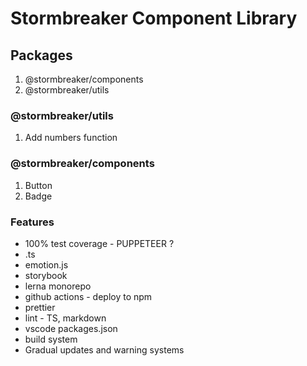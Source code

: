 # Stormbreaker Component Library

## Packages
1. @stormbreaker/components
2. @stormbreaker/utils

### @stormbreaker/utils
1. Add numbers function

### @stormbreaker/components
1. Button
2. Badge

### Features
- 100% test coverage - PUPPETEER ?
- .ts
- emotion.js
- storybook
- lerna monorepo
- github actions - deploy to npm
- prettier
- lint - TS, markdown
- vscode packages.json
- build system
- Gradual updates and warning systems
